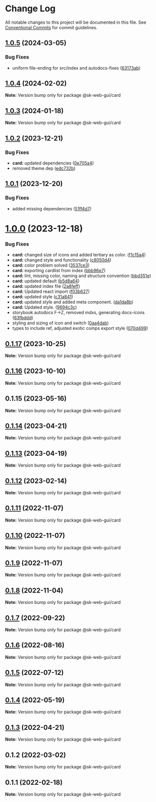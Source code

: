 # Change Log

All notable changes to this project will be documented in this file.
See [Conventional Commits](https://conventionalcommits.org) for commit guidelines.

## [1.0.5](https://github.com/Sundsvallskommun/web-shared-components/compare/@sk-web-gui/card@1.0.4...@sk-web-gui/card@1.0.5) (2024-03-05)

### Bug Fixes

- uniform file-ending for src/index and autodocs-fixes ([63173ab](https://github.com/Sundsvallskommun/web-shared-components/commit/63173ab9474b4cb3bc97da6b780bdfb4ae65990c))

## [1.0.4](https://github.com/Sundsvallskommun/web-shared-components/compare/@sk-web-gui/card@1.0.3...@sk-web-gui/card@1.0.4) (2024-02-02)

**Note:** Version bump only for package @sk-web-gui/card

## [1.0.3](https://github.com/Sundsvallskommun/web-shared-components/compare/@sk-web-gui/card@1.0.2...@sk-web-gui/card@1.0.3) (2024-01-18)

**Note:** Version bump only for package @sk-web-gui/card

## [1.0.2](https://github.com/Sundsvallskommun/web-shared-components/compare/@sk-web-gui/card@1.0.1...@sk-web-gui/card@1.0.2) (2023-12-21)

### Bug Fixes

- **card:** updated dependencies ([0e705a4](https://github.com/Sundsvallskommun/web-shared-components/commit/0e705a46b0e397359d52957c55f39f7fbde7fb44))
- removed theme dep ([edc732b](https://github.com/Sundsvallskommun/web-shared-components/commit/edc732b5db28f2367c3cc833d0d239b44f1ec839))

## [1.0.1](https://github.com/Sundsvallskommun/web-shared-components/compare/@sk-web-gui/card@1.0.0...@sk-web-gui/card@1.0.1) (2023-12-20)

### Bug Fixes

- added missing dependencies ([51ff4d7](https://github.com/Sundsvallskommun/web-shared-components/commit/51ff4d7a99e812e02d834478ceec33a9c4b443a5))

# [1.0.0](https://github.com/Sundsvallskommun/web-shared-components/compare/@sk-web-gui/card@0.1.17...@sk-web-gui/card@1.0.0) (2023-12-18)

### Bug Fixes

- **card:** changed size of icons and added tertiary as color. ([f1c15a4](https://github.com/Sundsvallskommun/web-shared-components/commit/f1c15a42367fe35b48b73047c5cd20b3b6ef50dc))
- **card:** changed style and functionality ([c8050d4](https://github.com/Sundsvallskommun/web-shared-components/commit/c8050d421f5ec31a31163d3161deabb56855b4ad))
- **card:** color problem solved ([3537ce3](https://github.com/Sundsvallskommun/web-shared-components/commit/3537ce3a26c4e87179c8c4c6bfd9dfe6c8fa8b51))
- **card:** exporting cardlist from index ([bbb96e7](https://github.com/Sundsvallskommun/web-shared-components/commit/bbb96e7ecc9df79f3252599e0ac08e7c347bd1c2))
- **card:** lint, missing color, naming and structure convention ([bbd351e](https://github.com/Sundsvallskommun/web-shared-components/commit/bbd351e83cd5939e022695cfb7f7cd6aa8aca369))
- **card:** updated default ([b5d8a64](https://github.com/Sundsvallskommun/web-shared-components/commit/b5d8a640587f02820ef2f541c8b6f65e4eb48c37))
- **card:** updated index file ([2a8feff](https://github.com/Sundsvallskommun/web-shared-components/commit/2a8feff61c35cf11679b14420de917c1614926ee))
- **card:** Updated react import ([f03b627](https://github.com/Sundsvallskommun/web-shared-components/commit/f03b627a4c68522b8168dbd1065d60dbc21d22a5))
- **card:** updated style ([c31a841](https://github.com/Sundsvallskommun/web-shared-components/commit/c31a841a737ad38737b32824411268d1a32a3e76))
- **card:** updated style and added meta component. ([da1da8b](https://github.com/Sundsvallskommun/web-shared-components/commit/da1da8b7b67d8fdb91a64fe88b62e6b71ac51dfd))
- **card:** Updated style. ([9694c3c](https://github.com/Sundsvallskommun/web-shared-components/commit/9694c3cc69740badcc3caac285db6b1609665b13))
- storybook autodocs F->Z, removed mdxs, generating docs-icons ([63fbddd](https://github.com/Sundsvallskommun/web-shared-components/commit/63fbddd93035115ae805d7e21ad73ef426e93a42))
- styling and sizing of icon and switch ([0aa4dab](https://github.com/Sundsvallskommun/web-shared-components/commit/0aa4dab97bb6c1fbc01a22f655baf6248bfd36f2))
- types to include ref, adjusted exotic comps export style ([070d499](https://github.com/Sundsvallskommun/web-shared-components/commit/070d4990ecea5d5ce90ebdd684a381bb8ad95861))

## [0.1.17](https://github.com/Sundsvallskommun/web-shared-components/compare/@sk-web-gui/card@0.1.16...@sk-web-gui/card@0.1.17) (2023-10-25)

**Note:** Version bump only for package @sk-web-gui/card

## [0.1.16](https://github.com/Sundsvallskommun/web-shared-components/compare/@sk-web-gui/card@0.1.15...@sk-web-gui/card@0.1.16) (2023-10-10)

**Note:** Version bump only for package @sk-web-gui/card

## 0.1.15 (2023-05-16)

**Note:** Version bump only for package @sk-web-gui/card

## [0.1.14](https://github.com/Sundsvallskommun/web-shared-components/compare/@sk-web-gui/card@0.1.13...@sk-web-gui/card@0.1.14) (2023-04-21)

**Note:** Version bump only for package @sk-web-gui/card

## [0.1.13](https://github.com/Sundsvallskommun/web-shared-components/compare/@sk-web-gui/card@0.1.12...@sk-web-gui/card@0.1.13) (2023-04-19)

**Note:** Version bump only for package @sk-web-gui/card

## [0.1.12](https://github.com/Sundsvallskommun/web-shared-components/compare/@sk-web-gui/card@0.1.11...@sk-web-gui/card@0.1.12) (2023-02-14)

**Note:** Version bump only for package @sk-web-gui/card

## [0.1.11](https://github.com/Sundsvallskommun/web-shared-components/compare/@sk-web-gui/card@0.1.10...@sk-web-gui/card@0.1.11) (2022-11-07)

**Note:** Version bump only for package @sk-web-gui/card

## [0.1.10](https://github.com/Sundsvallskommun/web-shared-components/compare/@sk-web-gui/card@0.1.9...@sk-web-gui/card@0.1.10) (2022-11-07)

**Note:** Version bump only for package @sk-web-gui/card

## [0.1.9](https://github.com/Sundsvallskommun/web-shared-components/compare/@sk-web-gui/card@0.1.8...@sk-web-gui/card@0.1.9) (2022-11-07)

**Note:** Version bump only for package @sk-web-gui/card

## [0.1.8](https://github.com/Sundsvallskommun/web-shared-components/compare/@sk-web-gui/card@0.1.7...@sk-web-gui/card@0.1.8) (2022-11-04)

**Note:** Version bump only for package @sk-web-gui/card

## [0.1.7](https://github.com/Sundsvallskommun/web-shared-components/compare/@sk-web-gui/card@0.1.6...@sk-web-gui/card@0.1.7) (2022-09-22)

**Note:** Version bump only for package @sk-web-gui/card

## [0.1.6](https://github.com/Sundsvallskommun/web-shared-components/compare/@sk-web-gui/card@0.1.5...@sk-web-gui/card@0.1.6) (2022-08-16)

**Note:** Version bump only for package @sk-web-gui/card

## [0.1.5](https://github.com/Sundsvallskommun/web-shared-components/compare/@sk-web-gui/card@0.1.4...@sk-web-gui/card@0.1.5) (2022-07-12)

**Note:** Version bump only for package @sk-web-gui/card

## [0.1.4](https://github.com/Sundsvallskommun/web-shared-components/compare/@sk-web-gui/card@0.1.3...@sk-web-gui/card@0.1.4) (2022-05-19)

**Note:** Version bump only for package @sk-web-gui/card

## [0.1.3](https://github.com/Sundsvallskommun/web-shared-components/compare/@sk-web-gui/card@0.1.2...@sk-web-gui/card@0.1.3) (2022-04-21)

**Note:** Version bump only for package @sk-web-gui/card

## 0.1.2 (2022-03-02)

**Note:** Version bump only for package @sk-web-gui/card

## 0.1.1 (2022-02-18)

**Note:** Version bump only for package @sk-web-gui/card

